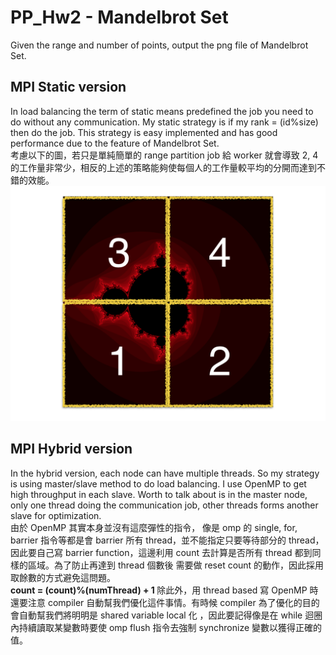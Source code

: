 # PP_Hw2 - Mandelbrot Set
Given the range and number of points, output the png file of Mandelbrot Set.

## MPI Static version
In load balancing the term of static means predefined the job you need to do without any communication. My static strategy is if my rank = (id%size) then do the job. This strategy is easy implemented and has good performance due to the feature of Mandelbrot Set. <br/>
考慮以下的圖，若只是單純簡單的 range partition job 給 worker 就會導致 2, 4 的工作量非常少，相反的上述的策略能夠使每個人的工作量較平均的分開而達到不錯的效能。
![Flow chart](img/figure.png) <br/>

## MPI Hybrid version
In the hybrid version, each node can have multiple threads. So my strategy is using master/slave method to do load balancing. I use OpenMP to get high throughput in each slave. Worth to talk about is in the master node, only one thread doing the communication job, other threads forms another slave for optimization. <br/>
由於 OpenMP 其實本身並沒有這麼彈性的指令， 像是 omp 的 single, for, barrier 指令等都是會 barrier 所有 thread，並不能指定只要等待部分的 thread，因此要自己寫 barrier function，這邊利用 count 去計算是否所有 thread 都到同樣的區域。為了防止再達到 thread 個數後 需要做 reset count 的動作，因此採用取餘數的方式避免這問題。<br/>
<b> count = (count)%(numThread) + 1 </b>
除此外，用 thread based 寫 OpenMP 時還要注意 compiler 自動幫我們優化這件事情。有時候 compiler 為了優化的目的會自動幫我們將明明是 shared variable local 化 ，因此要記得像是在 while 迴圈內持續讀取某變數時要使  omp flush 指令去強制 synchronize 變數以獲得正確的值。
